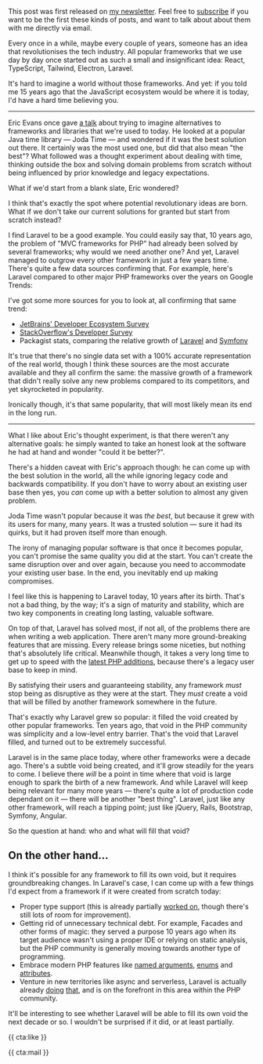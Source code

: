 <div class="sidenote">
    <p>This post was first released on <a href="https://stitcher.io/mail">my newsletter</a>. Feel free to <a href="https://stitcher.io/mail">subscribe</a> if you want to be the first these kinds of posts, and want to talk about about them with me directly via email.</p>
</div>

<script type="text/javascript" src="https://ssl.gstatic.com/trends_nrtr/2674_RC03/embed_loader.js"></script> 

Every once in a while, maybe every couple of years, someone has an idea that revolutionises the tech industry. All popular frameworks that we use day by day once started out as such a small and insignificant idea: React, TypeScript, Tailwind, Electron, Laravel.

It's hard to imagine a world without those frameworks. And yet: if you told me 15 years ago that the JavaScript ecosystem would be where it is today, I'd have a hard time believing you. 

---

Eric Evans once gave [a talk](*https://www.youtube.com/watch?v=T29WzvaPNc8) about trying to imagine alternatives to frameworks and libraries that we're used to today. He looked at a popular Java time library — Joda Time — and wondered if it was the best solution out there. It certainly was the most used one, but did that also mean "the best"? What followed was a thought experiment about dealing with time, thinking outside the box and solving domain problems from scratch without being influenced by prior knowledge and legacy expectations.

What if we'd start from a blank slate, Eric wondered?

I think that's exactly the spot where potential revolutionary ideas are born. What if we don't take our current solutions for granted but start from scratch instead?

I find Laravel to be a good example. You could easily say that, 10 years ago, the problem of "MVC frameworks for PHP" had already been solved by several frameworks; why would we need another one? And yet, Laravel managed to outgrow every other framework in just a few years time. There's quite a few data sources confirming that. For example, here's Laravel compared to other major PHP frameworks over the years on Google Trends:

<script type="text/javascript"> trends.embed.renderExploreWidget("TIMESERIES", {"comparisonItem":[{"keyword":"zend framework","geo":"","time":"all"},{"keyword":"/m/09t3sp","geo":"","time":"all"},{"keyword":"Laravel","geo":"","time":"all"},{"keyword":"/m/02qgdkj","geo":"","time":"all"},{"keyword":"/m/09cjcl","geo":"","time":"all"}],"category":5,"property":""}, {"exploreQuery":"cat=5&date=all&q=zend%20framework,%2Fm%2F09t3sp,Laravel,%2Fm%2F02qgdkj,%2Fm%2F09cjcl","guestPath":"https://trends.google.com:443/trends/embed/"}); </script>

I've got some more sources for you to look at, all confirming that same trend:

- [JetBrains' Developer Ecosystem Survey](*https://www.jetbrains.com/lp/devecosystem-2021/php/#PHP_which-php-frameworks-and-platforms-do-you-regularly-use-if-any)
- [StackOverflow's Developer Survey](*https://insights.stackoverflow.com/survey/2021#most-popular-technologies-webframe-prof)
- Packagist stats, comparing the relative growth of [Laravel](*https://packagist.org/packages/laravel/laravel/stats) and [Symfony](*https://packagist.org/packages/symfony/symfony/stats)

It's true that there's no single data set with a 100% accurate representation of the real world, though I think these sources are the most accurate available and they all confirm the same: the massive growth of a framework that didn't really solve any new problems compared to its competitors, and yet skyrocketed in popularity.

Ironically though, it's that same popularity, that will most likely mean its end in the long run.

---

What I like about Eric's thought experiment, is that there weren't any alternative goals: he simply wanted to take an honest look at the software he had at hand and wonder "could it be better?".

There's a hidden caveat with Eric's approach though: he can come up with the best solution in the world, all the while ignoring legacy code and backwards compatibility. If you don't have to worry about an existing user base then yes, you _can_ come up with a better solution to almost any given problem.

Joda Time wasn't popular because it was _the best_, but because it grew with its users for many, many years. It was a trusted solution — sure it had its quirks, but it had proven itself more than enough.

The irony of managing popular software is that once it becomes popular, you can't promise the same quality you did at the start. You can't create the same disruption over and over again, because you need to accommodate your existing user base. In the end, you inevitably end up making compromises.

I feel like this is happening to Laravel today, 10 years after its birth. That's not a bad thing, by the way; it's a sign of maturity and stability, which are two key components in creating long lasting, valuable software.

On top of that, Laravel has solved most, if not all, of the problems there are when writing a web application. There aren't many more ground-breaking features that are missing. Every release brings some niceties, but nothing that's absolutely life critical. Meanwhile though, it takes a very long time to get up to speed with the [latest PHP additions](/blog/new-in-php-8), because there's a legacy user base to keep in mind. 

By satisfying their users and guaranteeing stability, any framework _must_ stop being as disruptive as they were at the start.
They _must_ create a void that will be filled by another framework somewhere in the future.

That's exactly why Laravel grew so popular: it filled the void created by other popular frameworks. Ten years ago, that void in the PHP community was simplicity and a low-level entry barrier. That's the void that Laravel filled, and turned out to be extremely successful.

Laravel is in the same place today, where other frameworks were a decade ago. There's a subtle void being created, and it'll grow steadily for the years to come. I believe there _will_ be a point in time where that void is large enough to spark the birth of a new framework. And while Laravel will keep being relevant for many more years — there's quite a lot of production code dependant on it — there will be another "best thing". Laravel, just like any other framework, will reach a tipping point; just like jQuery, Rails, Bootstrap, Symfony, Angular.

So the question at hand: who and what will fill that void?

## On the other hand…

I think it's possible for any framework to fill its own void, but it requires groundbreaking changes. In Laravel's case, I can come up with a few things I'd expect from a framework if it were created from scratch today:

- Proper type support (this is already partially [worked on](https://github.com/laravel/framework/pull/38538), though there's still lots of room for improvement).
- Getting rid of unnecessary technical debt. For example, Facades and other forms of magic: they served a purpose 10 years ago when its target audience wasn't using a proper IDE or relying on static analysis, but the PHP community is generally moving towards another type of programming.
- Embrace modern PHP features like [named arguments](/blog/php-8-named-arguments), [enums](/blog/php-enums) and [attributes](/blog/attributes-in-php-8).
- Venture in new territories like async and serverless, Laravel is actually already [doing](https://vapor.laravel.com/) [that](https://laravel.com/docs/8.x/octane), and is on the forefront in this area within the PHP community.

It'll be interesting to see whether Laravel will be able to fill its own void the next decade or so. I wouldn't be surprised if it did, or at least partially.

{{ cta:like }}

{{ cta:mail }}
